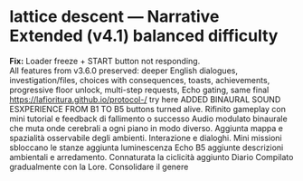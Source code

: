
# lattice descent — Narrative Extended (v4.1) balanced difficulty
**Fix:** Loader freeze + START button not responding.  
All features from v3.6.0 preserved: deeper English dialogues, investigation/files, choices with consequences, toasts, achievements, progressive floor unlock, multi-step requests, Echo gating, same final
https://lafioritura.github.io/protocol-/  try here 
ADDED BINAURAL SOUND ESXPERIENCE FROM B1 TO B5 
buttons turned alive.
Rifinito gameplay con mini tutorial e feedback di fallimento o successo 
Audio modulato binaurale che muta onde cerebrali a ogni piano in modo diverso. 
Aggiunta mappa e spazialità osservabile degli ambienti. Interazione e dialoghi. 
Mini missioni sbloccano le stanze 
aggiunta luminescenza Echo B5
aggiunte descrizioni ambientali e arredamento. 
Connaturata la ciclicità 
aggiunto Diario Compilato gradualmente con la Lore. Consolidare il genere 
